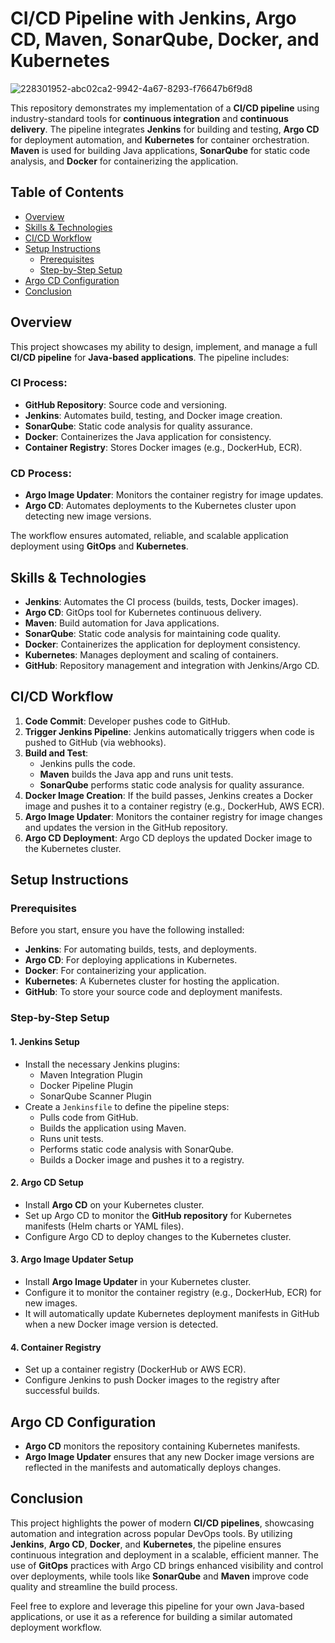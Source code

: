 # CI/CD Pipeline with Jenkins, Argo CD, Maven, SonarQube, Docker, and Kubernetes

![228301952-abc02ca2-9942-4a67-8293-f76647b6f9d8](https://github.com/user-attachments/assets/5f7c2f57-e96f-4f55-a4cc-754764c8b290)

This repository demonstrates my implementation of a **CI/CD pipeline** using industry-standard tools for **continuous integration** and **continuous delivery**. The pipeline integrates **Jenkins** for building and testing, **Argo CD** for deployment automation, and **Kubernetes** for container orchestration. **Maven** is used for building Java applications, **SonarQube** for static code analysis, and **Docker** for containerizing the application.

## Table of Contents

- [Overview](#overview)
- [Skills & Technologies](#skills--technologies)
- [CI/CD Workflow](#cicd-workflow)
- [Setup Instructions](#setup-instructions)
  - [Prerequisites](#prerequisites)
  - [Step-by-Step Setup](#step-by-step-setup)
- [Argo CD Configuration](#argo-cd-configuration)
- [Conclusion](#conclusion)

## Overview

This project showcases my ability to design, implement, and manage a full **CI/CD pipeline** for **Java-based applications**. The pipeline includes:

### CI Process:
- **GitHub Repository**: Source code and versioning.
- **Jenkins**: Automates build, testing, and Docker image creation.
- **SonarQube**: Static code analysis for quality assurance.
- **Docker**: Containerizes the Java application for consistency.
- **Container Registry**: Stores Docker images (e.g., DockerHub, ECR).

### CD Process:
- **Argo Image Updater**: Monitors the container registry for image updates.
- **Argo CD**: Automates deployments to the Kubernetes cluster upon detecting new image versions.

The workflow ensures automated, reliable, and scalable application deployment using **GitOps** and **Kubernetes**.

## Skills & Technologies

- **Jenkins**: Automates the CI process (builds, tests, Docker images).
- **Argo CD**: GitOps tool for Kubernetes continuous delivery.
- **Maven**: Build automation for Java applications.
- **SonarQube**: Static code analysis for maintaining code quality.
- **Docker**: Containerizes the application for deployment consistency.
- **Kubernetes**: Manages deployment and scaling of containers.
- **GitHub**: Repository management and integration with Jenkins/Argo CD.

## CI/CD Workflow

1. **Code Commit**: Developer pushes code to GitHub.
2. **Trigger Jenkins Pipeline**: Jenkins automatically triggers when code is pushed to GitHub (via webhooks).
3. **Build and Test**:
   - Jenkins pulls the code.
   - **Maven** builds the Java app and runs unit tests.
   - **SonarQube** performs static code analysis for quality assurance.
4. **Docker Image Creation**: If the build passes, Jenkins creates a Docker image and pushes it to a container registry (e.g., DockerHub, AWS ECR).
5. **Argo Image Updater**: Monitors the container registry for image changes and updates the version in the GitHub repository.
6. **Argo CD Deployment**: Argo CD deploys the updated Docker image to the Kubernetes cluster.

## Setup Instructions

### Prerequisites

Before you start, ensure you have the following installed:

- **Jenkins**: For automating builds, tests, and deployments.
- **Argo CD**: For deploying applications in Kubernetes.
- **Docker**: For containerizing your application.
- **Kubernetes**: A Kubernetes cluster for hosting the application.
- **GitHub**: To store your source code and deployment manifests.

### Step-by-Step Setup

#### 1. Jenkins Setup

- Install the necessary Jenkins plugins:
  - Maven Integration Plugin
  - Docker Pipeline Plugin
  - SonarQube Scanner Plugin
- Create a `Jenkinsfile` to define the pipeline steps:
  - Pulls code from GitHub.
  - Builds the application using Maven.
  - Runs unit tests.
  - Performs static code analysis with SonarQube.
  - Builds a Docker image and pushes it to a registry.

#### 2. Argo CD Setup

- Install **Argo CD** on your Kubernetes cluster.
- Set up Argo CD to monitor the **GitHub repository** for Kubernetes manifests (Helm charts or YAML files).
- Configure Argo CD to deploy changes to the Kubernetes cluster.

#### 3. Argo Image Updater Setup

- Install **Argo Image Updater** in your Kubernetes cluster.
- Configure it to monitor the container registry (e.g., DockerHub, ECR) for new images.
- It will automatically update Kubernetes deployment manifests in GitHub when a new Docker image version is detected.

#### 4. Container Registry

- Set up a container registry (DockerHub or AWS ECR).
- Configure Jenkins to push Docker images to the registry after successful builds.

## Argo CD Configuration

- **Argo CD** monitors the repository containing Kubernetes manifests.
- **Argo Image Updater** ensures that any new Docker image versions are reflected in the manifests and automatically deploys changes.

## Conclusion

This project highlights the power of modern **CI/CD pipelines**, showcasing automation and integration across popular DevOps tools. By utilizing **Jenkins**, **Argo CD**, **Docker**, and **Kubernetes**, the pipeline ensures continuous integration and deployment in a scalable, efficient manner. The use of **GitOps** practices with Argo CD brings enhanced visibility and control over deployments, while tools like **SonarQube** and **Maven** improve code quality and streamline the build process.

Feel free to explore and leverage this pipeline for your own Java-based applications, or use it as a reference for building a similar automated deployment workflow.

